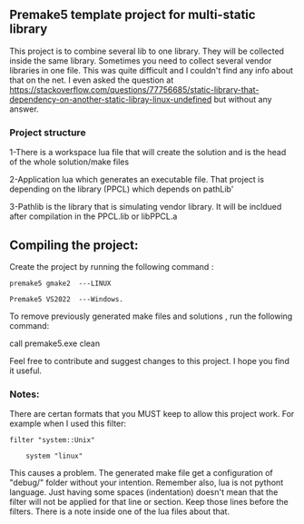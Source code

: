 ## Premake5 template project for multi-static library 

This project is to combine several lib to one library. They will be collected inside the same library. 
Sometimes you need to collect several vendor libraries in one file. This was quite difficult and I couldn't 
find any info about that on the net. I even asked the question at  
https://stackoverflow.com/questions/77756685/static-library-that-dependency-on-another-static-libray-linux-undefined
but without any answer. 

### Project structure 
1-There is a workspace lua file that will create the solution and is the head of the whole solution/make files 

2-Application lua which generates an executable file. That project is depending on the library (PPCL) which depends on pathLib'

3-Pathlib is the library that is simulating vendor library. It will be incldued after compilation in the PPCL.lib or libPPCL.a


## Compiling the project: 

Create the project by running the following command : 

    premake5 gmake2  ---LINUX
    
    Premake5 VS2022  ---Windows.


To remove previously generated make files and solutions , run the following command:

call premake5.exe clean


Feel free to contribute and suggest changes to this project. I hope you find it useful. 

### Notes:
There are certan formats that you MUST keep to allow this project work. 
For example when I used this filter:


    filter "system::Unix"

        system "linux" 
    
This causes a problem. The generated make file get a configuration of "debug/" folder without your intention. 
Remember also, lua is not pythont language. Just having some spaces (indentation) doesn't mean that the filter will not be applied for that line or section. 
Keep those lines before the filters. There is a note inside one of the lua files about that. 
 
